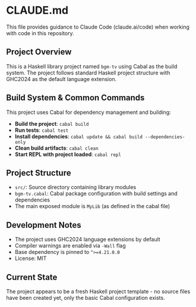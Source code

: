 # CLAUDE.md

This file provides guidance to Claude Code (claude.ai/code) when working with code in this repository.

## Project Overview

This is a Haskell library project named `bgm-tv` using Cabal as the build system. The project follows standard Haskell project structure with GHC2024 as the default language extension.

## Build System & Common Commands

This project uses Cabal for dependency management and building:

- **Build the project**: `cabal build`
- **Run tests**: `cabal test`
- **Install dependencies**: `cabal update && cabal build --dependencies-only`
- **Clean build artifacts**: `cabal clean`
- **Start REPL with project loaded**: `cabal repl`

## Project Structure

- `src/`: Source directory containing library modules
- `bgm-tv.cabal`: Cabal package configuration with build settings and dependencies
- The main exposed module is `MyLib` (as defined in the cabal file)

## Development Notes

- The project uses GHC2024 language extensions by default
- Compiler warnings are enabled via `-Wall` flag
- Base dependency is pinned to `^>=4.21.0.0`
- License: MIT

## Current State

The project appears to be a fresh Haskell project template - no source files have been created yet, only the basic Cabal configuration exists.